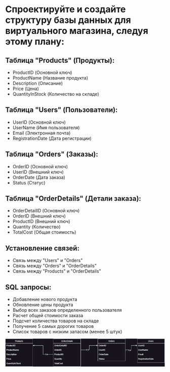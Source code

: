 # Спроектируйте и создайте структуру базы данных для виртуального магазина, следуя этому плану:

## Таблица "Products" (Продукты):
* ProductID (Основной ключ)
* ProductName (Название продукта)
* Description (Описание)
* Price (Цена)
* QuantityInStock (Количество на складе)


## Таблица "Users" (Пользователи):
* UserID (Основной ключ)
* UserName (Имя пользователя)
* Email (Электронная почта)
* RegistrationDate (Дата регистрации)


## Таблица "Orders" (Заказы):
* OrderID (Основной ключ)
* UserID (Внешний ключ)
* OrderDate (Дата заказа)
* Status (Статус)


## Таблица "OrderDetails" (Детали заказа):
* OrderDetailID (Основной ключ)
* OrderID (Внешний ключ)
* ProductID (Внешний ключ)
* Quantity (Количество)
* TotalCost (Общая стоимость)


## Установление связей:
* Связь между "Users" и "Orders"
* Связь между "Orders" и "OrderDetails"
* Связь между "Products" и "OrderDetails"


## SQL запросы:
* Добавление нового продукта
* Обновление цены продукта
* Выбор всех заказов определенного пользователя
* Расчет общей стоимости заказа
* Подсчет количества товаров на складе
* Получение 5 самых дорогих товаров
* Список товаров с низким запасом (менее 5 штук)


![alt](https://github.com/IlyaGall/c_Sharp__Developer_Professional/blob/main/ProfHomeWork1/IMG/%D0%94%D0%B8%D0%B0%D0%B3%D1%80%D0%B0%D0%BC%D0%BC%D0%B0%20%D0%B1%D0%B5%D0%B7%20%D0%BD%D0%B0%D0%B7%D0%B2%D0%B0%D0%BD%D0%B8%D1%8F.drawio.png)
